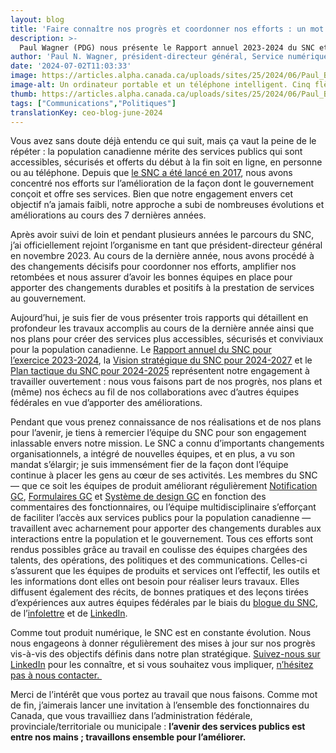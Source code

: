 ```yaml
---
layout: blog
title: 'Faire connaître nos progrès et coordonner nos efforts : un mot du PDG'
description: >-
  Paul Wagner (PDG) nous présente le Rapport annuel 2023-2024 du SNC et la Vision stratégique 2024-2027, lesquels dressent le portrait de nos plans d’amélioration de la prestation des services numériques au GC.
author: 'Paul N. Wagner, président-directeur général, Service numérique canadien '
date: '2024-07-02T11:03:33'
image: https://articles.alpha.canada.ca/uploads/sites/25/2024/06/Paul_Blog_FR.jpg
image-alt: Un ordinateur portable et un téléphone intelligent. Cinq flèches émergent de l’ordinateur portable pour symboliser le progrès. Le téléphone intelligent affiche 3 icônes représentant respectivement le Gouvernement du Canada, l’accessibilité et la sécurité.
thumb: https://articles.alpha.canada.ca/uploads/sites/25/2024/06/Paul_Blog_FR.jpg
tags: ["Communications","Politiques"]
translationKey: ceo-blog-june-2024
---
```


<p>Vous avez sans doute déjà entendu ce qui suit, mais ça vaut la peine de le répéter&nbsp;: la population canadienne mérite des services publics qui sont accessibles, sécurisés et offerts du début à la fin soit en ligne, en personne ou au téléphone. Depuis que <a href="https://numerique.canada.ca/2017/07/18/lancement-du-service-numerique-canadien/" target="_blank" rel="noreferrer noopener">le SNC a été lancé en 2017</a>, nous avons concentré nos efforts sur l’amélioration de la façon dont le gouvernement conçoit et offre ses services. Bien que notre engagement envers cet objectif n’a jamais faibli, notre approche a subi de nombreuses évolutions et améliorations au cours des 7&nbsp;dernières années.&nbsp;</p>



<p>Après avoir suivi de loin et pendant plusieurs années le parcours du SNC, j’ai officiellement rejoint l’organisme en tant que président-directeur général en novembre 2023. Au cours de la dernière année, nous avons procédé à des changements décisifs pour coordonner nos efforts, amplifier nos retombées et nous assurer d’avoir les bonnes équipes en place pour apporter des changements durables et positifs à la prestation de services au gouvernement.&nbsp;&nbsp;&nbsp;</p>



<p>Aujourd’hui, je suis fier de vous présenter trois rapports qui détaillent en profondeur les travaux accomplis au cours de la dernière année ainsi que nos plans pour créer des services plus accessibles, sécurisés et conviviaux pour la population canadienne. Le <a href="https://numerique.canada.ca/rapports/rapport-annuel-2023.pdf" target="_blank" rel="noreferrer noopener">Rapport annuel du SNC pour l’exercice&nbsp;2023-2024</a>, la <a href="https://numerique.canada.ca/rapports/strategie-2024.pdf" target="_blank" rel="noreferrer noopener">Vision stratégique du SNC pour 2024-2027</a> et le <a href="https://numerique.canada.ca/rapports/plan-tactique-2024.pdf" target="_blank" rel="noreferrer noopener">Plan tactique du SNC pour 2024-2025</a> représentent notre engagement à travailler ouvertement&nbsp;: nous vous faisons part de nos progrès, nos plans et (même) nos échecs au fil de nos collaborations avec d’autres équipes fédérales en vue d’apporter des améliorations.</p>



<p>Pendant que vous prenez connaissance de nos réalisations et de nos plans pour l’avenir, je tiens à remercier l’équipe du SNC pour son engagement inlassable envers notre mission. Le SNC a connu d’importants changements organisationnels, a intégré de nouvelles équipes, et en plus, a vu son mandat s’élargir; je suis immensément fier de la façon dont l’équipe continue à placer les gens au cœur de ses activités. Les membres du SNC — que ce soit les équipes de produit améliorant régulièrement <a href="https://notification.canada.ca/?utm_source=FR_blog_sharing_progress&amp;utm_id=Notify_home+" target="_blank" rel="noreferrer noopener">Notification GC</a>, <a href="https://articles.alpha.canada.ca/forms-formulaires/fr/" target="_blank" rel="noreferrer noopener">Formulaires GC</a> et <a href="https://systeme-design.alpha.canada.ca/fr/" target="_blank" rel="noreferrer noopener">Système de design GC</a> en fonction des commentaires des fonctionnaires, ou l’équipe multidisciplinaire s’efforçant de faciliter l’accès aux services publics pour la population canadienne — travaillent avec acharnement pour apporter des changements durables aux interactions entre la population et le gouvernement. Tous ces efforts sont rendus possibles grâce au travail en coulisse des équipes chargées des talents, des opérations, des politiques et des communications. Celles-ci s’assurent que les équipes de produits et services ont l’effectif, les outils et les informations dont elles ont besoin pour réaliser leurs travaux. Elles diffusent également des récits, de bonnes pratiques et des leçons tirées d’expériences aux autres équipes fédérales par le biais du <a href="https://numerique.canada.ca/blogue/" target="_blank" rel="noreferrer noopener">blogue du SNC</a>, de l’<a href="https://us15.campaign-archive.com/home/?u=729a207773f7324e217a1d945&amp;id=5fe89f4d28" target="_blank" rel="noreferrer noopener">infolettre</a> et de <a href="https://www.linkedin.com/company/cds-snc/" target="_blank" rel="noreferrer noopener">LinkedIn</a>. </p>



<p>Comme tout produit numérique, le SNC est en constante évolution. Nous nous engageons à donner régulièrement des mises à jour sur nos progrès vis-à-vis des objectifs définis dans notre plan stratégique. <a href="https://www.linkedin.com/company/cds-snc/" target="_blank" rel="noreferrer noopener">Suivez-nous sur LinkedIn</a> pour les connaître, et si vous souhaitez vous impliquer, <a href="mailto:cds-snc@servicecanada.gc.ca" target="_blank" rel="noreferrer noopener">n’hésitez pas à nous contacter.&nbsp;</a></p>



<p>Merci de l’intérêt que vous portez au travail que nous faisons. Comme mot de fin, j’aimerais lancer une invitation à l’ensemble des fonctionnaires du Canada, que vous travailliez dans l’administration fédérale, provinciale/territoriale ou municipale&nbsp;: <strong>l’avenir des services publics est entre nos mains ; travaillons ensemble pour l’améliorer.&nbsp;</strong></p>

